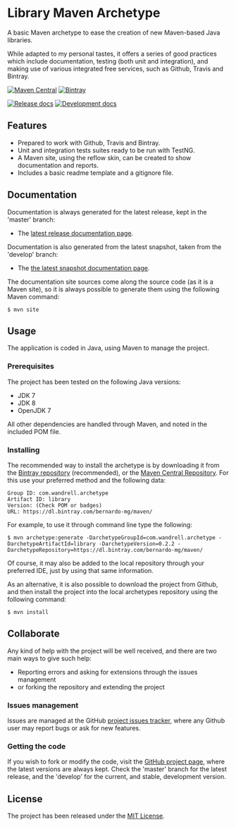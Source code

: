 # Library Maven Archetype

A basic Maven archetype to ease the creation of new Maven-based Java libraries.

While adapted to my personal tastes, it offers a series of good practices which include documentation, testing (both unit and integration), and making use of various integrated free services, such as Github, Travis and Bintray.

[![Maven Central](https://img.shields.io/maven-central/v/com.wandrell.archetype/library.svg)][maven-repo]
[![Bintray](https://api.bintray.com/packages/bernardo-mg/maven/library-maven-archetype/images/download.svg)][bintray-repo]

[![Release docs](https://img.shields.io/badge/docs-release-blue.svg)][site-release]
[![Development docs](https://img.shields.io/badge/docs-develop-blue.svg)][site-develop]

## Features

- Prepared to work with Github, Travis and Bintray.
- Unit and integration tests suites ready to be run with TestNG.
- A Maven site, using the reflow skin, can be created to show documentation and reports.
- Includes a basic readme template and a gitignore file.

## Documentation

Documentation is always generated for the latest release, kept in the 'master' branch:

- The [latest release documentation page][site-release].

Documentation is also generated from the latest snapshot, taken from the 'develop' branch:

- The [the latest snapshot documentation page][site-develop].

The documentation site sources come along the source code (as it is a Maven site), so it is always possible to generate them using the following Maven command:

```
$ mvn site
```

## Usage

The application is coded in Java, using Maven to manage the project.

### Prerequisites

The project has been tested on the following Java versions:
* JDK 7
* JDK 8
* OpenJDK 7

All other dependencies are handled through Maven, and noted in the included POM file.

### Installing

The recommended way to install the archetype is by downloading it from the [Bintray repository][bintray-repo] (recommended), or the [Maven Central Repository][maven-repo]. For this use your preferred method and the following data:

```
Group ID: com.wandrell.archetype
Artifact ID: library
Version: (Check POM or badges)
URL: https://dl.bintray.com/bernardo-mg/maven/
```

For example, to use it through command line type the following:

```
$ mvn archetype:generate -DarchetypeGroupId=com.wandrell.archetype -DarchetypeArtifactId=library -DarchetypeVersion=0.2.2 -DarchetypeRepository=https://dl.bintray.com/bernardo-mg/maven/
```

Of course, it may also be added to the local repository through your preferred IDE, just by using that same information.

As an alternative, it is also possible to download the project from Github, and then install the project into the local archetypes repository using the following command:

```
$ mvn install
```

## Collaborate

Any kind of help with the project will be well received, and there are two main ways to give such help:

- Reporting errors and asking for extensions through the issues management
- or forking the repository and extending the project

### Issues management

Issues are managed at the GitHub [project issues tracker][issues], where any Github user may report bugs or ask for new features.

### Getting the code

If you wish to fork or modify the code, visit the [GitHub project page][scm], where the latest versions are always kept. Check the 'master' branch for the latest release, and the 'develop' for the current, and stable, development version.

## License
The project has been released under the [MIT License][license].

[bintray-repo]: https://bintray.com/bernardo-mg/maven/library-maven-archetype/view
[maven-repo]: http://mvnrepository.com/artifact/com.wandrell.archetype/library
[issues]: https://github.com/Bernardo-MG/library-maven-archetype/issues
[license]: http://www.opensource.org/licenses/mit-license.php
[scm]: http://github.com/Bernardo-MG/library-maven-archetype
[site-develop]: http://docs.wandrell.com/development/maven/library-maven-archetype
[site-release]: http://docs.wandrell.com/maven/library-maven-archetype
